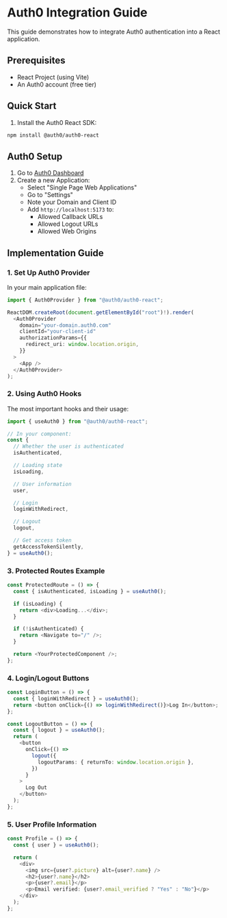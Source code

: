 # Auth0 Integration Guide

This guide demonstrates how to integrate Auth0 authentication into a React application.

## Prerequisites

- React Project (using Vite)
- An Auth0 account (free tier)

## Quick Start

1. Install the Auth0 React SDK:

```bash
npm install @auth0/auth0-react
```

## Auth0 Setup

1. Go to [Auth0 Dashboard](https://manage.auth0.com/)
2. Create a new Application:
   - Select "Single Page Web Applications"
   - Go to "Settings"
   - Note your Domain and Client ID
   - Add `http://localhost:5173` to:
     - Allowed Callback URLs
     - Allowed Logout URLs
     - Allowed Web Origins

## Implementation Guide

### 1. Set Up Auth0 Provider

In your main application file:

```typescript
import { Auth0Provider } from "@auth0/auth0-react";

ReactDOM.createRoot(document.getElementById("root")!).render(
  <Auth0Provider
    domain="your-domain.auth0.com"
    clientId="your-client-id"
    authorizationParams={{
      redirect_uri: window.location.origin,
    }}
  >
    <App />
  </Auth0Provider>
);
```

### 2. Using Auth0 Hooks

The most important hooks and their usage:

```typescript
import { useAuth0 } from "@auth0/auth0-react";

// In your component:
const {
  // Whether the user is authenticated
  isAuthenticated,

  // Loading state
  isLoading,

  // User information
  user,

  // Login
  loginWithRedirect,

  // Logout
  logout,

  // Get access token
  getAccessTokenSilently,
} = useAuth0();
```

### 3. Protected Routes Example

```typescript
const ProtectedRoute = () => {
  const { isAuthenticated, isLoading } = useAuth0();

  if (isLoading) {
    return <div>Loading...</div>;
  }

  if (!isAuthenticated) {
    return <Navigate to="/" />;
  }

  return <YourProtectedComponent />;
};
```

### 4. Login/Logout Buttons

```typescript
const LoginButton = () => {
  const { loginWithRedirect } = useAuth0();
  return <button onClick={() => loginWithRedirect()}>Log In</button>;
};

const LogoutButton = () => {
  const { logout } = useAuth0();
  return (
    <button
      onClick={() =>
        logout({
          logoutParams: { returnTo: window.location.origin },
        })
      }
    >
      Log Out
    </button>
  );
};
```

### 5. User Profile Information

```typescript
const Profile = () => {
  const { user } = useAuth0();

  return (
    <div>
      <img src={user?.picture} alt={user?.name} />
      <h2>{user?.name}</h2>
      <p>{user?.email}</p>
      <p>Email verified: {user?.email_verified ? "Yes" : "No"}</p>
    </div>
  );
};
```

